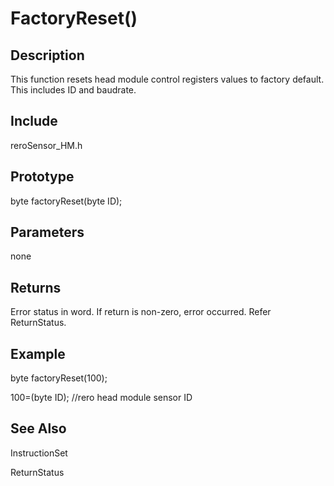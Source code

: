 # FactoryReset() #

## Description ##
This function resets head module control registers values to factory default. This includes ID and baudrate. 

## Include ##
reroSensor_HM.h

## Prototype ##
byte factoryReset(byte ID);

## Parameters ##
none

## Returns ##
Error status in word. If return is non-zero, error occurred. Refer ReturnStatus.

## Example ##
byte factoryReset(100);

100=(byte ID);  //rero head module sensor ID

## See Also ##

InstructionSet

ReturnStatus
